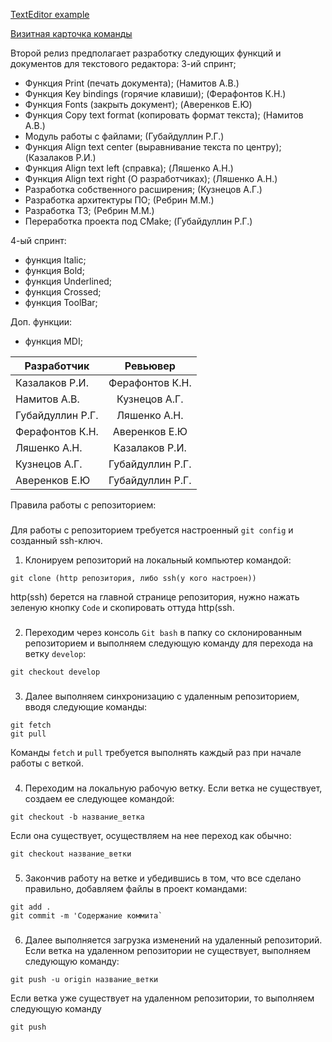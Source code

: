 [TextEditor example](https://github.com/v01z/TextEditor)

[Визитная карточка команды](https://github.com/Legendary2/GB_CommandProgCPP_team3/wiki)

Второй релиз предполагает разработку следующих функций и документов для текстового редактора:
3-ий спринт;
- Функция Print (печать документа); (Намитов А.В.)
- Функция Key bindings (горячие клавиши); (Ферафонтов К.Н.)
- Функция Fonts (закрыть документ); (Аверенков Е.Ю)
- Функция Copy text format (копировать формат текста); (Намитов А.В.)
- Модуль работы с файлами; (Губайдуллин Р.Г.)
- Функция Align text center (выравнивание текста по центру); (Казалаков Р.И.)
- Функция Align text left (справка); (Ляшенко А.Н.)
- Функция Align text right (О разработчиках); (Ляшенко А.Н.)
- Разработка собственного расширения; (Кузнецов А.Г.)
- Разработка архитектуры ПО; (Ребрин М.М.)
- Разработка ТЗ; (Ребрин М.М.)
- Переработка проекта под CMake; (Губайдуллин Р.Г.)

4-ый спринт:
- функция Italic;
- функция Bold;
- функция Underlined;
- функция Crossed;
- функция ToolBar;

Доп. функции:
- функция MDI;

| Разработчик  |      Ревьювер      |
|----------|:-------------:|
| Казалаков Р.И. | Ферафонтов К.Н.  |
| Намитов А.В. |  Кузнецов А.Г.  |
| Губайдуллин Р.Г. | Ляшенко А.Н. |
| Ферафонтов К.Н. | Аверенков Е.Ю |
| Ляшенко А.Н. | Казалаков Р.И. |
| Кузнецов А.Г. |  Губайдуллин Р.Г. |
| Аверенков Е.Ю |  Губайдуллин Р.Г. |

Правила работы с репозиторием:
###
Для работы с репозиторием требуется настроенный `git config` и созданный ssh-ключ.
1. Клонируем репозиторий на локальный компьютер командой:
```
git clone (http репозитория, либо ssh(у кого настроен))
```
http(ssh) берется на главной странице репозитория, нужно нажать зеленую кнопку `Code` и скопировать оттуда http(ssh.
###
2. Переходим через консоль `Git bash` в папку со склонированным репозиторием и выполняем следующую команду для перехода на ветку `develop`:
```
git checkout develop
```
###
3. Далее выполняем синхронизацию с удаленным репозиторием, вводя следующие команды:
```
git fetch
git pull
```
Команды `fetch` и `pull` требуется выполнять каждый раз при начале работы с веткой.
###
4. Переходим на локальную рабочую ветку.
Если ветка не существует, создаем ее следующее командой:
```
git checkout -b название_ветка
```
Если она существует, осуществляем на нее переход как обычно:
```
git checkout название_ветки
```
###
5. Закончив работу на ветке и убедившись в том, что все сделано правильно, добавляем файлы в проект командами:
```
git add .
git commit -m 'Содержание коммита`
```
###
6. Далее выполняется загрузка изменений на удаленный репозиторий.
Если ветка на удаленном репозитории не существует, выполняем следующую команду:
```
git push -u origin название_ветки
```
Если ветка уже существует на удаленном репозитории, то выполняем следующую команду
```
git push
```
